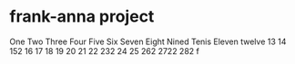 # frank-anna project
One
Two
Three
Four
Five
Six
Seven
Eight
Nined
Tenis 
Eleven
twelve
13 
14
152
16
17
18
19
20
21
22
232
24
25
262
2722
282
f

